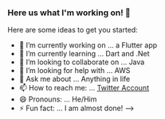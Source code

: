 ### Here us what I'm working on! 👋

Here are some ideas to get you started:

- 🔭 I’m currently working on ... a Flutter app
- 🌱 I’m currently learning ... Dart and .Net
- 👯 I’m looking to collaborate on ... Java 
- 🤔 I’m looking for help with ... AWS
- 💬 Ask me about ... Anything in life
- 📫 How to reach me: ... [Twitter Account](http://twitter.com/halfsaab)
- 😄 Pronouns: ... He/Him
- ⚡ Fun fact: ... I am almost done!
-->
